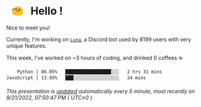 <h1>   <img src="./spoinky.gif" style="vertical-align:middle;" width="30px">   Hello ! </h1>

Nice to meet you!

Currently, I'm working on <a href='https://github.com/Asgarrrr/Luna'>`Luna`</a>, a Discord bot used by 8199 users with very unique features.

This week, I've worked on ~3 hours of coding, and drinked 0 coffees ☕

```
    Python │ 86.05%   █████████████████░░░   2 hrs 31 mins
JavaScript │ 13.95%   ███░░░░░░░░░░░░░░░░░   24 mins
```

###### This presentation is [updated](https://github.com/Asgarrrr) automatically every 5 minute, most recently on 9/21/2022, 07:50:47 PM ( UTC±0 ).